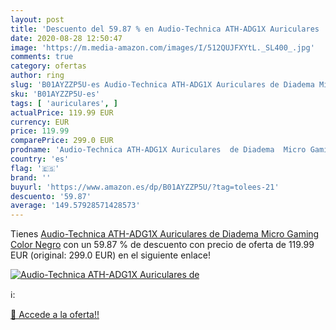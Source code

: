 ```yaml
---
layout: post
title: 'Descuento del 59.87 % en Audio-Technica ATH-ADG1X Auriculares  de'
date: 2020-08-28 12:50:47
image: 'https://m.media-amazon.com/images/I/512QUJFXYtL._SL400_.jpg'
comments: true
category: ofertas
author: ring
slug: 'B01AYZZP5U-es Audio-Technica ATH-ADG1X Auriculares de Diadema Micro...'
sku: 'B01AYZZP5U-es'
tags: [ 'auriculares', ]
actualPrice: 119.99 EUR
currency: EUR
price: 119.99
comparePrice: 299.0 EUR
prodname: 'Audio-Technica ATH-ADG1X Auriculares  de Diadema  Micro Gaming  Color Negro'
country: 'es'
flag: '🇪🇸'
brand: ''
buyurl: 'https://www.amazon.es/dp/B01AYZZP5U/?tag=tolees-21'
descuento: '59.87'
average: '149.57928571428573'
---
```


Tienes [Audio-Technica ATH-ADG1X Auriculares  de Diadema  Micro Gaming  Color Negro](https://www.amazon.es/dp/B01AYZZP5U/?tag=tolees-21) con un 59.87 % de descuento con precio de oferta de 119.99 EUR (original: 299.0 EUR) en el siguiente enlace!

[![Audio-Technica ATH-ADG1X Auriculares  de](https://m.media-amazon.com/images/I/512QUJFXYtL._SL400_.jpg)](https://www.amazon.es/dp/B01AYZZP5U/?tag=tolees-21)

ℹ️:


[🛒 Accede a la oferta!!](https://www.amazon.es/dp/B01AYZZP5U/?tag=tolees-21)
